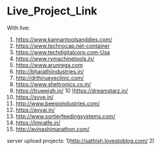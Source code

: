 # Live_Project_Link
With live:
1) https://www.kannantoolsanddies.com/
2) https://www.technocap.net-container
3) https://www.techdigitalcorp.com-Usa
4) https://www.rvmachinetools.in/
5) https://www.arunrega.com
6) http://bharathiindustries.in/
7) http://drthirueyeclinic.com/
8) https://www.sheltronics.co.in/
9) https://truweigh.in/
10 )https://dreamstarz.in/ 
11) https://svve.in/
12) http://www.beegoindustries.com/
13) https://ayyai.in/
14) http://www.sortierfeedingsystems.com/
15) https://limratfe.in/
16) http://avinashimarathon.com/

server upload projects:
1)http://sathish.lovestoblog.com/
2)
